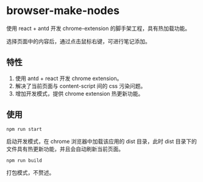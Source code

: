 # browser-make-nodes

使用 react + antd 开发 chrome-extension 的脚手架工程，具有热加载功能。

选择页面中的内容后，通过点击鼠标右键，可进行笔记添加。

## 特性

1. 使用 antd + react 开发 chrome extension。
2. 解决了当前页面与 content-script 间的 css 污染问题。
3. 增加开发模式，提供 chrome extension 热更新功能。

## 使用

```
npm run start
```

启动开发模式，在 chrome 浏览器中加载该应用的 dist 目录，此时 dist 目录下的文件具有热更新功能，并且会自动刷新当前页面。

```
npm run build
```

打包模式，不赘述。
